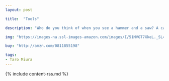 ```yaml
---
layout: post

title:  "Tools"

description: "Who do you think of when you see a hammer and a saw? A carpenter! What about a shovel and a watering can? In Taro Miura’s deceptively simple book children will discover more than sixty different tools, both familiar and new. Even the youngest readers will find the striking images engaging, and older children will be fascinated by the chance to guess which profession uses each set of tools before they turn the page. A wonderful tour of a variety of jobs and the tools they use to fix, build, and create."

img: "https://images-na.ssl-images-amazon.com/images/I/51MVGT7XkeL._SL480_.jpg"

buy: "http://amzn.com/0811855198"

tags:
- Taro Miura
---
```


{% include content-rss.md %}